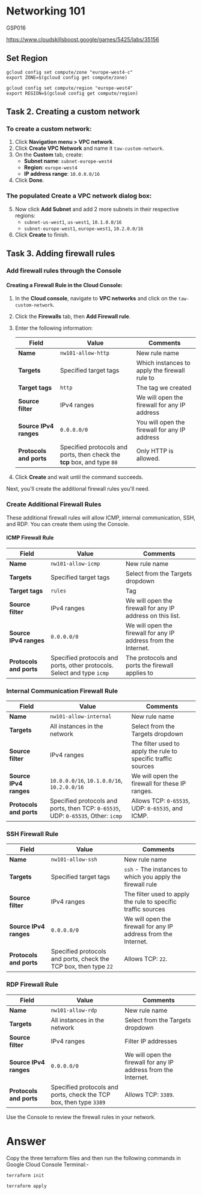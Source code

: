 # Networking 101

GSP016

https://www.cloudskillsboost.google/games/5425/labs/35156


## Set Region
```
gcloud config set compute/zone "europe-west4-c"
export ZONE=$(gcloud config get compute/zone)

gcloud config set compute/region "europe-west4"
export REGION=$(gcloud config get compute/region)
```



## Task 2. Creating a custom network
### To create a custom network:

1. Click **Navigation menu > VPC network**.
2. Click **Create VPC Network** and name it `taw-custom-network`.
3. On the **Custom** tab, create:
   - **Subnet name**: `subnet-europe-west4`
   - **Region**: `europe-west4`
   - **IP address range**: `10.0.0.0/16`
4. Click **Done**.

### The populated Create a VPC network dialog box:

5. Now click **Add Subnet** and add 2 more subnets in their respective regions:
   - `subnet-us-west1`, `us-west1`, `10.1.0.0/16`
   - `subnet-europe-west1`, `europe-west1`, `10.2.0.0/16`
6. Click **Create** to finish.



## Task 3. Adding firewall rules


### Add firewall rules through the Console
#### Creating a Firewall Rule in the Cloud Console:

1. In the **Cloud console**, navigate to **VPC networks** and click on the `taw-custom-network`.

2. Click the **Firewalls** tab, then **Add Firewall rule**.

3. Enter the following information:

   | Field           | Value            | Comments                                             |
   |-----------------|------------------|------------------------------------------------------|
   | **Name**        | `nw101-allow-http`| New rule name                                        |
   | **Targets**     | Specified target tags | Which instances to apply the firewall rule to      |
   | **Target tags** | `http`            | The tag we created                                   |
   | **Source filter**| IPv4 ranges      | We will open the firewall for any IP address         |
   | **Source IPv4 ranges** | `0.0.0.0/0` | You will open the firewall for any IP address        |
   | **Protocols and ports** | Specified protocols and ports, then check the **tcp** box, and type `80` | Only HTTP is allowed.

4. Click **Create** and wait until the command succeeds.

Next, you'll create the additional firewall rules you'll need.


### Create Additional Firewall Rules
These additional firewall rules will allow ICMP, internal communication, SSH, and RDP. You can create them using the Console.

#### ICMP Firewall Rule

| Field                  | Value                        | Comments                                                |
|------------------------|------------------------------|---------------------------------------------------------|
| **Name**               | `nw101-allow-icmp`          | New rule name                                           |
| **Targets**            | Specified target tags        | Select from the Targets dropdown                        |
| **Target tags**        | `rules`                     | Tag                                                     |
| **Source filter**      | IPv4 ranges                 | We will open the firewall for any IP address on this list. |
| **Source IPv4 ranges** | `0.0.0.0/0`                 | We will open the firewall for any IP address from the Internet. |
| **Protocols and ports**| Specified protocols and ports, other protocols. Select and type `icmp`| The protocols and ports the firewall applies to |



### Internal Communication Firewall Rule

| Field                  | Value                                       | Comments                                                  |
|------------------------|---------------------------------------------|-----------------------------------------------------------|
| **Name**               | `nw101-allow-internal`                     | New rule name                                            |
| **Targets**            | All instances in the network                | Select from the Targets dropdown                          |
| **Source filter**      | IPv4 ranges                                | The filter used to apply the rule to specific traffic sources |
| **Source IPv4 ranges** | `10.0.0.0/16`, `10.1.0.0/16`, `10.2.0.0/16`| We will open the firewall for these IP ranges.           |
| **Protocols and ports**| Specified protocols and ports, then TCP: `0-65535`, UDP: `0-65535`, Other: `icmp` | Allows TCP: `0-65535`, UDP: `0-65535`, and ICMP.         |


### SSH Firewall Rule

| Field                  | Value                     | Comments                                                  |
|------------------------|---------------------------|-----------------------------------------------------------|
| **Name**               | `nw101-allow-ssh`        | New rule name                                            |
| **Targets**            | Specified target tags     | `ssh` - The instances to which you apply the firewall rule |
| **Source filter**      | IPv4 ranges              | The filter used to apply the rule to specific traffic sources |
| **Source IPv4 ranges** | `0.0.0.0/0`              | We will open the firewall for any IP address from the Internet. |
| **Protocols and ports**| Specified protocols and ports, check the TCP box, then type `22` | Allows TCP: `22`.                                       |


### RDP Firewall Rule

| Field                  | Value                     | Comments                                                  |
|------------------------|---------------------------|-----------------------------------------------------------|
| **Name**               | `nw101-allow-rdp`        | New rule name                                            |
| **Targets**            | All instances in the network | Select from the Targets dropdown                          |
| **Source filter**      | IPv4 ranges              | Filter IP addresses                                       |
| **Source IPv4 ranges** | `0.0.0.0/0`              | We will open the firewall for any IP address from the Internet. |
| **Protocols and ports**| Specified protocols and ports, check the TCP box, then type `3389` | Allows TCP: `3389`.                                       |




Use the Console to review the firewall rules in your network.








# Answer

Copy the three terraform files and then run the following commands in Google Cloud Console Terminal:-
```
terraform init

terraform apply
```